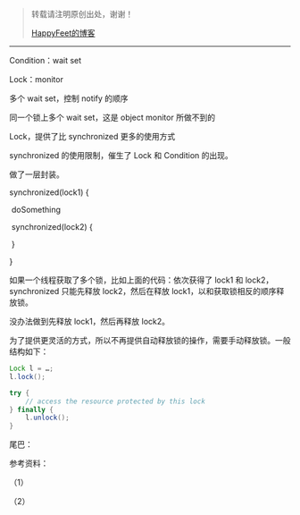 > 转载请注明原创出处，谢谢！
>
> [HappyFeet的博客](https://blog.csdn.net/haihui_yang)





---



Condition：wait set

Lock：monitor

多个 wait set，控制 notify 的顺序

同一个锁上多个 wait set，这是 object monitor 所做不到的

Lock，提供了比 synchronized 更多的使用方式

synchronized 的使用限制，催生了 Lock 和 Condition 的出现。

做了一层封装。



synchronized(lock1) {



​	doSomething



​	synchronized(lock2) {



​	}



}



如果一个线程获取了多个锁，比如上面的代码：依次获得了 lock1 和 lock2，synchronized 只能先释放 lock2，然后在释放 lock1，以和获取锁相反的顺序释放锁。

没办法做到先释放 lock1，然后再释放 lock2。



为了提供更灵活的方式，所以不再提供自动释放锁的操作，需要手动释放锁。一般结构如下：



```java
Lock l = …;
l.lock();

try {
	// access the resource protected by this lock
} finally {
	l.unlock();
}
```







尾巴：



参考资料：

（1）

（2）